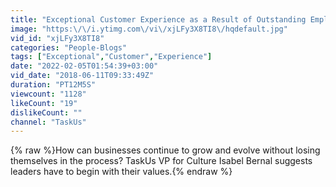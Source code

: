 ```yaml
---
title: "Exceptional Customer Experience as a Result of Outstanding Employee Experience | Isabel Bernal"
image: "https:\/\/i.ytimg.com\/vi\/xjLFy3X8TI8\/hqdefault.jpg"
vid_id: "xjLFy3X8TI8"
categories: "People-Blogs"
tags: ["Exceptional","Customer","Experience"]
date: "2022-02-05T01:54:39+03:00"
vid_date: "2018-06-11T09:33:49Z"
duration: "PT12M5S"
viewcount: "1128"
likeCount: "19"
dislikeCount: ""
channel: "TaskUs"
---
```

{% raw %}How can businesses continue to grow and evolve without losing themselves in the process? TaskUs VP for Culture Isabel Bernal suggests leaders have to begin with their values.{% endraw %}
